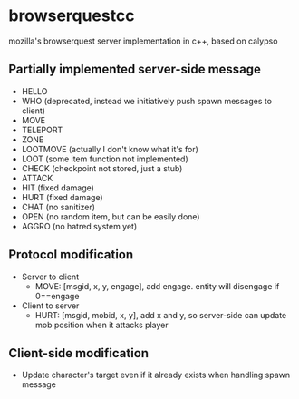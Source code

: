 browserquestcc
==============

mozilla's browserquest server implementation in c++, based on calypso

Partially implemented server-side message
-------------------------------
* HELLO
* WHO (deprecated, instead we initiatively push spawn messages to client)
* MOVE
* TELEPORT
* ZONE
* LOOTMOVE (actually I don't know what it's for)
* LOOT (some item function not implemented)
* CHECK (checkpoint not stored, just a stub)
* ATTACK
* HIT (fixed damage)
* HURT (fixed damage)
* CHAT (no sanitizer)
* OPEN (no random item, but can be easily done)
* AGGRO (no hatred system yet)

Protocol modification
---------------------
* Server to client
    * MOVE: [msgid, x, y, engage], add engage. entity will disengage if 0==engage
* Client to server
    * HURT: [msgid, mobid, x, y], add x and y, so server-side can update mob position when it attacks player

Client-side modification
------------------------
* Update character's target even if it already exists when handling spawn message
